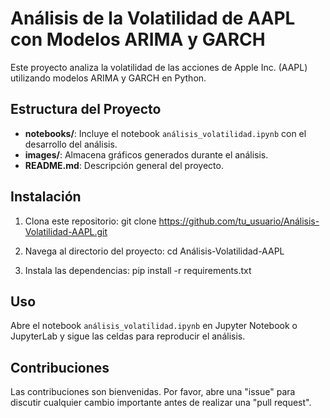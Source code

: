 # Análisis de la Volatilidad de AAPL con Modelos ARIMA y GARCH

Este proyecto analiza la volatilidad de las acciones de Apple Inc. (AAPL) utilizando modelos ARIMA y GARCH en Python.

## Estructura del Proyecto


- **notebooks/**: Incluye el notebook `análisis_volatilidad.ipynb` con el desarrollo del análisis.
- **images/**: Almacena gráficos generados durante el análisis.
- **README.md**: Descripción general del proyecto.

## Instalación

1. Clona este repositorio:
git clone https://github.com/tu_usuario/Análisis-Volatilidad-AAPL.git

2. Navega al directorio del proyecto:
cd Análisis-Volatilidad-AAPL

3. Instala las dependencias:
pip install -r requirements.txt

## Uso

Abre el notebook `análisis_volatilidad.ipynb` en Jupyter Notebook o JupyterLab y sigue las celdas para reproducir el análisis.

## Contribuciones

Las contribuciones son bienvenidas. Por favor, abre una "issue" para discutir cualquier cambio importante antes de realizar una "pull request".
